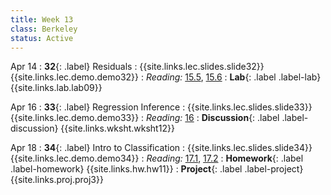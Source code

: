```yaml
---
title: Week 13
class: Berkeley
status: Active
---
```


Apr 14
: **32**{: .label} Residuals
  : {{site.links.lec.slides.slide32}} {{site.links.lec.demo.demo32}}
: _Reading:_ [15.5](https://inferentialthinking.com/chapters/15/5/Visual_Diagnostics.html), [15.6](https://inferentialthinking.com/chapters/15/6/Numerical_Diagnostics.html)
: **Lab**{: .label .label-lab} {{site.links.lab.lab09}} <!-- (Due 11/1) -->

Apr 16
: **33**{: .label} Regression Inference
    : {{site.links.lec.slides.slide33}} {{site.links.lec.demo.demo33}}
: _Reading:_ [16](https://inferentialthinking.com/chapters/16/Inference_for_Regression.html)
: **Discussion**{: .label .label-discussion} {{site.links.wksht.wksht12}}

Apr 18
: **34**{: .label} Intro to Classification
    : {{site.links.lec.slides.slide34}} {{site.links.lec.demo.demo34}}
: _Reading:_ [17.1](https://inferentialthinking.com/chapters/17/1/Nearest_Neighbors.html), [17.2](https://inferentialthinking.com/chapters/17/2/Training_and_Testing.html)
: **Homework**{: .label .label-homework} {{site.links.hw.hw11}} <!-- (Due 11/1) -->
: **Project**{: .label .label-project} {{site.links.proj.proj3}} <!-- (Due Fri 12/6, Checkpoint Fri 11/22) -->